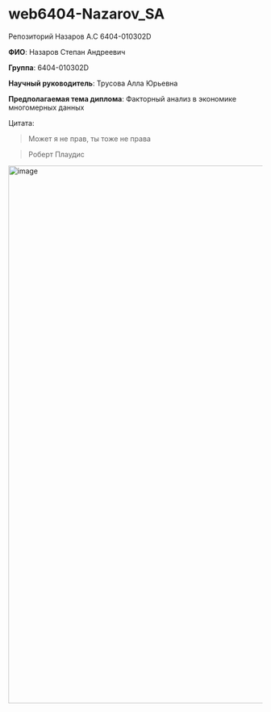 # web6404-Nazarov_SA
Репозиторий Назаров А.С 6404-010302D  

**ФИО**: Назаров Степан Андреевич  

**Группа**: 6404-010302D  

**Научный руководитель**: Трусова Алла Юрьевна  

**Предполагаемая тема диплома**: Факторный анализ в экономике многомерных данных  

Цитата:  

> Может я не прав, ты тоже не права

> Роберт Плаудис

<img width="800" height="1067" alt="image" src="https://github.com/user-attachments/assets/2c4b3745-dfd2-4227-afa4-7f25d6337214" />


